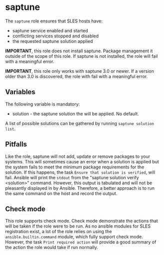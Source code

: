# saptune

The `saptune` role ensures that SLES hosts have:

* saptune service enabled and started
* conflicting services stopped and disabled
* the requested saptune solution applied

**IMPORTANT**, this role does not install saptune.  Package management it
outside of the scope of this role.  If saptune is not installed, the role will
fail with a meaningful error.

**IMPORTANT**, this role only works with saptune 3.0 or newer.  If a version
older than 3.0 is discovered, the role with fail with a meaningful error.

## Variables

The following variable is mandatory:

* solution - the saptune solution the will be applied.  No default.

A list of possible solutions can be gathered by running `saptune solution list`.

## Pitfalls

Like the role, saptune will not add, update or remove packages to your
systems.  This will sometimes cause an error when a solution is applied but the
system fails to meet the minimum package requirements for the solution.  If this
happens, the task `Ensure that solution is verified`, will fail.  Ansible will
print the `stdout` from the "saptune solution verify \<solution\>" command.
However, this output is tabulated and will not be pleasantly displayed in by
Ansible.  Therefore, a better approach is to run the same command on the
host and record the output.  

## Check mode

This role supports check mode.  Check mode demonstrate the actions that will be
taken if the role were to be run.  As no ansible modules for SLES registration
exist, a lot of the role relies on using the `ansible.builtin.command` module,
which fully support check mode.  However, the task `Print required action` will provide
a good summary of the action the role would take if run normally.
